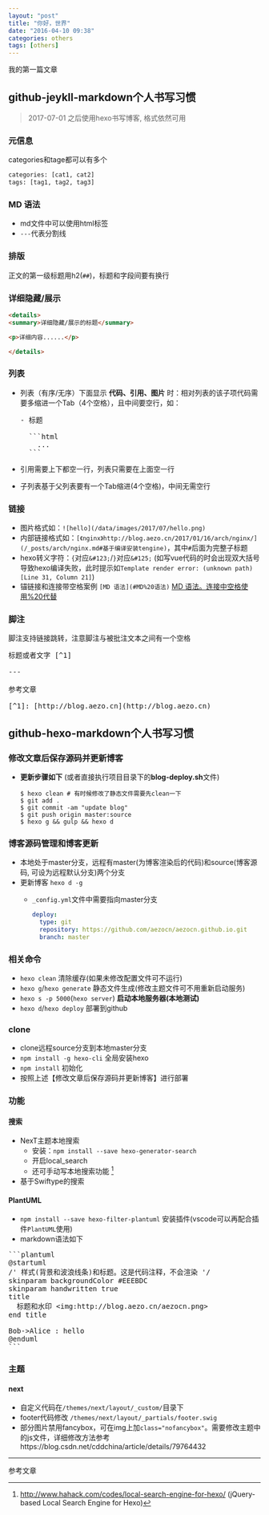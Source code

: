 ```yaml
---
layout: "post"
title: "你好，世界"
date: "2016-04-10 09:38"
categories: others
tags: [others]
---
```


<p>我的第一篇文章</p>

## github-jeykll-markdown个人书写习惯

> 2017-07-01 之后使用hexo书写博客, 格式依然可用

### 元信息

categories和tage都可以有多个

```html
categories: [cat1, cat2]
tags: [tag1, tag2, tag3]
```

### MD 语法

- md文件中可以使用html标签
- `---`代表分割线

### 排版

正文的第一级标题用h2(`##`)，标题和字段间要有换行

### 详细隐藏/展示

```html
<details>
<summary>详细隐藏/展示的标题</summary>

<p>详细内容......</p>

</details>
```

### 列表

- 列表（有序/无序）下面显示 **代码、引用、图片** 时：相对列表的该子项代码需要多缩进一个Tab（4个空格），且中间要空行，如：

  <pre>
  - 标题

    &#x60;&#x60;&#x60;html
      ...
    &#x60;&#x60;&#x60;
  </pre>
- 引用需要上下都空一行，列表只需要在上面空一行

- 子列表基于父列表要有一个Tab缩进(4个空格)，中间无需空行

### 链接

- 图片格式如：`![hello](/data/images/2017/07/hello.png)`
- 内部链接格式如：`[《nginx》http://blog.aezo.cn/2017/01/16/arch/nginx/](/_posts/arch/nginx.md#基于编译安装tengine)`，其中`#`后面为完整子标题
- hexo转义字符：`{`对应`&#123;`/`}`对应`&#125;` (如写vue代码的时会出现双大括号导致hexo编译失败，此时提示如`Template render error: (unknown path) [Line 31, Column 21]`)
- 锚链接和连接带空格案例 `[MD 语法](#MD%20语法)` [MD 语法。连接中空格使用%20代替](#MD%20语法)

### 脚注

脚注支持链接跳转，注意脚注与被批注文本之间有一个空格

<pre>
标题或者文字 [^1]

---

参考文章

[^1]: [http://blog.aezo.cn](http://blog.aezo.cn)
</pre>

## github-hexo-markdown个人书写习惯

### 修改文章后保存源码并更新博客

- **更新步骤如下** (或者直接执行项目目录下的**blog-deploy.sh**文件)

  ```shell
  $ hexo clean # 有时候修改了静态文件需要先clean一下
  $ git add .
  $ git commit -am "update blog"
  $ git push origin master:source
  $ hexo g && gulp && hexo d
  ```

### 博客源码管理和博客更新

- 本地处于master分支，远程有master(为博客渲染后的代码)和source(博客源码, 可设为远程默认分支)两个分支
- 更新博客 `hexo d -g`
    - `_config.yml`文件中需要指向master分支

        ```yml
        deploy:
          type: git
          repository: https://github.com/aezocn/aezocn.github.io.git
          branch: master
        ```

### 相关命令

- `hexo clean` 清除缓存(如果未修改配置文件可不运行)
- `hexo g`/`hexo generate` 静态文件生成(修改主题文件可不用重新启动服务)
- `hexo s -p 5000`(`hexo server`) **启动本地服务器(本地测试)**
- `hexo d`/`hexo deploy` 部署到github

### clone

- clone远程source分支到本地master分支
- `npm install -g hexo-cli` 全局安装hexo
- `npm install` 初始化
- 按照上述【修改文章后保存源码并更新博客】进行部署

### 功能

#### 搜索

- NexT主题本地搜索
  - 安装：`npm install --save hexo-generator-search`
  - 开启local_search
  - 还可手动写本地搜索功能 [^1]
- 基于Swiftype的搜索

#### PlantUML

- `npm install --save hexo-filter-plantuml` 安装插件(vscode可以再配合插件`PlantUML`使用)
- markdown语法如下

<pre>
&#x60;&#x60;&#x60;plantuml
@startuml
/' 样式(背景和波浪线条)和标题。这是代码注释，不会渲染 '/
skinparam backgroundColor #EEEBDC
skinparam handwritten true
title
  标题和水印 &lt;img:http://blog.aezo.cn/aezocn.png&gt;
end title

Bob->Alice : hello
@enduml
&#x60;&#x60;&#x60;
</pre>

### 主题

#### next

- 自定义代码在`/themes/next/layout/_custom/`目录下
- footer代码修改 `/themes/next/layout/_partials/footer.swig`
- 部分图片禁用fancybox，可在img上加`class="nofancybox"`。需要修改主题中的js文件，详细修改方法参考https://blog.csdn.net/cddchina/article/details/79764432


---

参考文章

[^1]: http://www.hahack.com/codes/local-search-engine-for-hexo/ (jQuery-based Local Search Engine for Hexo)